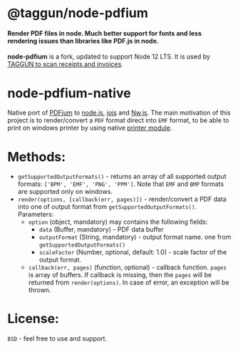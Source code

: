 # @taggun/node-pdfium

#### Render PDF files in node. Much better support for fonts and less rendering issues than libraries like PDF.js in node.

**node-pdfium** is a fork, updated to support Node 12 LTS. It is used by [TAGGUN to scan receipts and invoices](https://www.taggun.io).

# node-pdfium-native
Native port of [PDFium](https://code.google.com/p/pdfium/) to [node.js](https://nodejs.org/), [iojs](https://iojs.org/en/index.html) and [Nw.js](http://nwjs.io/).
The main motivation of this project is to render/convert a `PDF` format direct into `EMF` format, to be able to print on windows printer by using native [printer module](https://github.com/tojocky/node-printer).

# Methods:
* `getSupportedOutputFormats()` - returns an array of all supported output formats: `['BPM', 'EMF', 'PNG', 'PPM']`. Note that `EMF` and `BMP` formats are supported only on windows.
* `render(options, [callback(err, pages)])` - render/convert a PDF data into one of output format from `getSupportedOutputFormats()`.
Parameters:
  * `option` (object, mandatory) may contains the following fields:
    * `data` (Buffer, mandatory) - PDF data buffer
    * `outputFormat` (String, mandatory) - output format name. one from `getSupportedOutputFormats()`
    * `scaleFactor` (Number, optional, default: 1.0) - scale factor of the output format.
  *  `callback(err, pages)` (function, optional) - callback function. `pages` is array of buffers. If callback is missing, then the `pages` will be returned from `render(options)`. In case of error, an exception will be thrown.

# License:
`BSD` - feel free to use and support.
